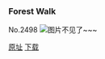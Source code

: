 ### Forest Walk
No.2498
![图片不见了~~~](https://imgs.xkcd.com/comics/forest_walk.png)

[原址](https://xkcd.com//2498) [下载](https://imgs.xkcd.com/comics/forest_walk.png)

